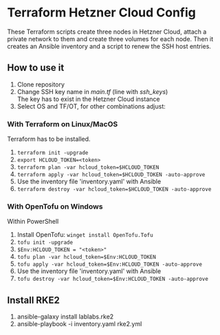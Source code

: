 # Terraform Hetzner Cloud Config

These Terraform scripts create three nodes in Hetzner Cloud, attach a private network to them and create three volumes for each node. Then it creates an Ansible inventory and a script to renew the SSH host entries.

## How to use it

1. Clone repository
1. Change SSH key name in _main.tf_ (line with _ssh_keys_)  
   The key has to exist in the Hetzner Cloud instance
1. Select OS and TF/OT, for other combinations adjust:

### With Terraform on Linux/MacOS

Terraform has to be installed.

1. ```terraform init -upgrade```
1. ```export HCLOUD_TOKEN=<token>```
1. ```terraform plan -var hcloud_token=$HCLOUD_TOKEN```
1. ```terraform apply -var hcloud_token=$HCLOUD_TOKEN -auto-approve```
1. Use the inventory file 'inventory.yaml' with Ansible
1. ```terraform destroy -var hcloud_token=$HCLOUD_TOKEN -auto-approve```

### With OpenTofu on Windows

Within PowerShell

1. Install OpenTofu: ```winget install OpenTofu.Tofu```
1. ```tofu init -upgrade```
1. ```$Env:HCLOUD_TOKEN = "<token>"```
1. ```tofu plan -var hcloud_token=$Env:HCLOUD_TOKEN```
1. ```tofu apply -var hcloud_token=$Env:HCLOUD_TOKEN -auto-approve```
1. Use the inventory file 'inventory.yaml' with Ansible
1. ```tofu destroy -var hcloud_token=$Env:HCLOUD_TOKEN -auto-approve```

## Install RKE2

1. ansible-galaxy install lablabs.rke2
1. ansible-playbook -i inventory.yaml rke2.yml
